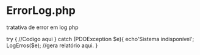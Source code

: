 # ErrorLog.php
tratativa de error em log php

try {
    //Codigo aqui
} catch (PDOException $e){
    echo'Sistema indisponível';
    LogErros($e); //gera relatório aqui.
}
